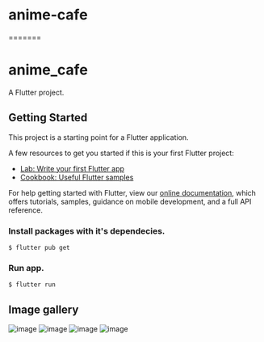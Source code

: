 # anime-cafe
=======
# anime_cafe


A Flutter project.

## Getting Started

This project is a starting point for a Flutter application.

A few resources to get you started if this is your first Flutter project:

- [Lab: Write your first Flutter app](https://flutter.dev/docs/get-started/codelab)
- [Cookbook: Useful Flutter samples](https://flutter.dev/docs/cookbook)

For help getting started with Flutter, view our
[online documentation](https://flutter.dev/docs), which offers tutorials,
samples, guidance on mobile development, and a full API reference.

### Install packages with it's dependecies.

```
$ flutter pub get
```

### Run app.
```
$ flutter run
```

## Image gallery
![image](./gallery/screenshot-2024-12-21_07.38.50.139.png)
![image](./gallery/screenshot-2024-12-21_07.39.06.797.png)
![image](./gallery/photo_5996889710024311116_y.jpg)
![image](./gallery/photo_5996889710024311117_y.jpg)
